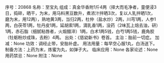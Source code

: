 序号：20868
名称：至宝丸
组成：真金华香附1斤4两（择大而毛净者，童便浸3日，捣碎，晒干，为末，用马料黑豆数升，煮浓汁拌晒3次，复以人乳拌晒1次，磨为末，用12两），熟地黄3两，当归2两，杜仲（盐水炒）2两，川芎1两，人参1两，白茯苓1两，牡丹皮1两，延胡索1两，滴乳香1两，没药（2味瓦上焙去油，研）1两，赤石脂（细腻粘唇者，火煅醋淬）1两，白术1两5钱，白芍1两5钱，鹿角胶（牡蛎粉炒成珠，去粉）4两。
出处：《慈幼新书》卷首。
主治：胎前一切症。
加减：None
功效：调经止带，安胎补虚。
用法用量：每早空心服1丸，白汤送下。
制备方法：上药为末，炼蜜为丸，如弹子大。
临床应用：None
各家论述：None
用药禁忌：None
附注：None
